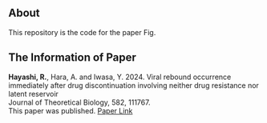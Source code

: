 ## About
This repository is the code for the paper Fig.</br>

## The Information of Paper
**Hayashi, R.**, Hara, A. and Iwasa, Y. 2024. Viral rebound occurrence immediately after drug discontinuation involving neither drug resistance nor latent reservoir</br>
Journal of Theoretical Biology, 582, 111767.</br>
This paper was published. [Paper Link](https://doi.org/10.1016/j.jtbi.2024.111767)

